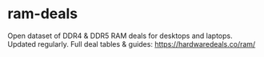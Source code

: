 # ram-deals
Open dataset of DDR4 &amp; DDR5 RAM deals for desktops and laptops. Updated regularly. Full deal tables &amp; guides: https://hardwaredeals.co/ram/
